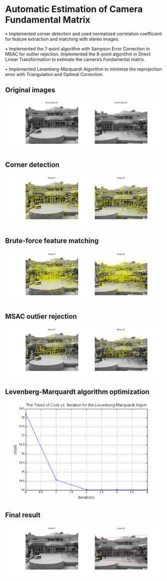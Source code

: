 # Automatic Estimation of Camera Fundamental Matrix
• Implemented corner detection and used normalized correlation coefficient for feature extraction and matching with stereo images. 

• Implemented the 7-point algorithm with Sampson Error Correction in MSAC for outlier rejection. Implemented the 8-point algorithm in Direct Linear Transformation to estimate the camera’s Fundamental matrix. 

• Implemented Levenberg-Marquardt Algorithm to minimize the reprojection error with Triangulation and Optimal Correction.

[//]: # (Image References)

[fig1]: ./results/f1.png
[fig2]: ./results/f2.png
[fig3]: ./results/f3.png
[fig4]: ./results/f4.png
[fig5]: ./results/f5.png
[fig6]: ./results/f6.png

## Original images

![alt text][fig1]

## Corner detection

![alt text][fig2]

## Brute-force feature matching

![alt text][fig3]

## MSAC outlier rejection

![alt text][fig4]

## Levenberg-Marquardt algorithm optimization

![alt text][fig5]

## Final result

![alt text][fig6]
